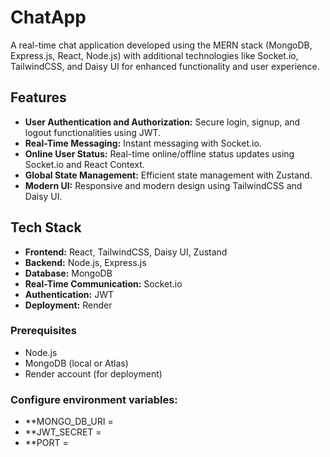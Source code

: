 # ChatApp

A real-time chat application developed using the MERN stack (MongoDB, Express.js, React, Node.js) with additional technologies like Socket.io, TailwindCSS, and Daisy UI for enhanced functionality and user experience.

## Features

- **User Authentication and Authorization:** Secure login, signup, and logout functionalities using JWT.
- **Real-Time Messaging:** Instant messaging with Socket.io.
- **Online User Status:** Real-time online/offline status updates using Socket.io and React Context.
- **Global State Management:** Efficient state management with Zustand.
- **Modern UI:** Responsive and modern design using TailwindCSS and Daisy UI.

## Tech Stack

- **Frontend:** React, TailwindCSS, Daisy UI, Zustand
- **Backend:** Node.js, Express.js
- **Database:** MongoDB
- **Real-Time Communication:** Socket.io
- **Authentication:** JWT
- **Deployment:** Render

### Prerequisites

- Node.js
- MongoDB (local or Atlas)
- Render account (for deployment)

### Configure environment variables:

- **MONGO_DB_URI = 
- **JWT_SECRET = 
- **PORT =
  
[chatApp]: (https://chatapp-production-7sv0.onrender.com)
